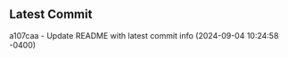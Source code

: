 
## Latest Commit
a107caa - Update README with latest commit info (2024-09-04 10:24:58 -0400) <Yunxi-Zhou>
